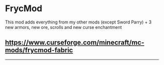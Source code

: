 # FrycMod
This mod adds everything from my other mods (except Sword Parry) + 3 new armors, new ore, scrolls and new curse enchantment 

https://www.curseforge.com/minecraft/mc-mods/frycmod-fabric
-----------------------------------------------------------------------------------------------------------
-----------------------------------------------------------------------------------------------------------


